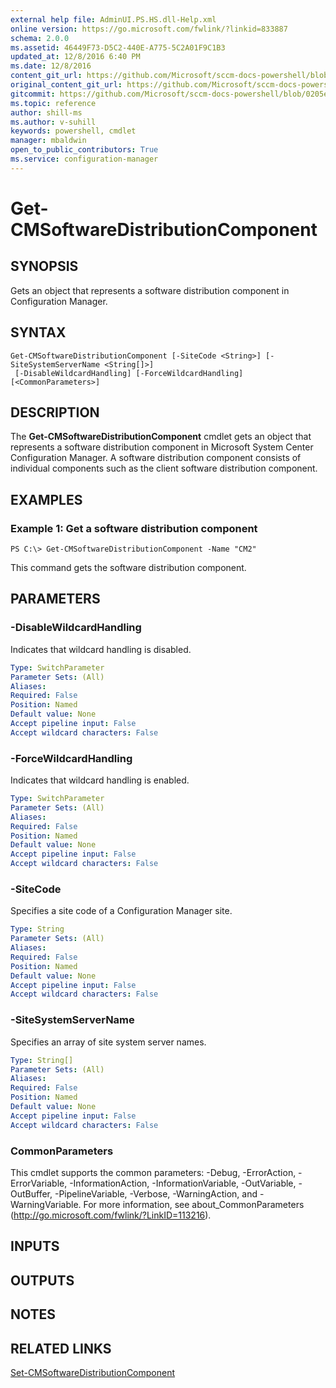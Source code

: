 ```yaml
---
external help file: AdminUI.PS.HS.dll-Help.xml
online version: https://go.microsoft.com/fwlink/?linkid=833887
schema: 2.0.0
ms.assetid: 46449F73-D5C2-440E-A775-5C2A01F9C1B3
updated_at: 12/8/2016 6:40 PM
ms.date: 12/8/2016
content_git_url: https://github.com/Microsoft/sccm-docs-powershell/blob/master/sccm-cmdlets/ConfigurationManager/vlatest/Get-CMSoftwareDistributionComponent.md
original_content_git_url: https://github.com/Microsoft/sccm-docs-powershell/blob/master/sccm-cmdlets/ConfigurationManager/vlatest/Get-CMSoftwareDistributionComponent.md
gitcommit: https://github.com/Microsoft/sccm-docs-powershell/blob/0205e569abecf1b4e1b2b342947b87a3691b29a5/sccm-cmdlets/ConfigurationManager/vlatest/Get-CMSoftwareDistributionComponent.md
ms.topic: reference
author: shill-ms
ms.author: v-suhill
keywords: powershell, cmdlet
manager: mbaldwin
open_to_public_contributors: True
ms.service: configuration-manager
---
```


# Get-CMSoftwareDistributionComponent

## SYNOPSIS
Gets an object that represents a software distribution component in Configuration Manager.

## SYNTAX

```
Get-CMSoftwareDistributionComponent [-SiteCode <String>] [-SiteSystemServerName <String[]>]
 [-DisableWildcardHandling] [-ForceWildcardHandling] [<CommonParameters>]
```

## DESCRIPTION
The **Get-CMSoftwareDistributionComponent** cmdlet gets an object that represents a software distribution component in Microsoft System Center Configuration Manager.
A software distribution component consists of individual components such as the client software distribution component.

## EXAMPLES

### Example 1: Get a software distribution component
```
PS C:\> Get-CMSoftwareDistributionComponent -Name "CM2"
```

This command gets the software distribution component.

## PARAMETERS

### -DisableWildcardHandling
Indicates that wildcard handling is disabled.

```yaml
Type: SwitchParameter
Parameter Sets: (All)
Aliases: 
Required: False
Position: Named
Default value: None
Accept pipeline input: False
Accept wildcard characters: False
```

### -ForceWildcardHandling
Indicates that wildcard handling is enabled.

```yaml
Type: SwitchParameter
Parameter Sets: (All)
Aliases: 
Required: False
Position: Named
Default value: None
Accept pipeline input: False
Accept wildcard characters: False
```

### -SiteCode
Specifies a site code of a Configuration Manager site.

```yaml
Type: String
Parameter Sets: (All)
Aliases: 
Required: False
Position: Named
Default value: None
Accept pipeline input: False
Accept wildcard characters: False
```

### -SiteSystemServerName
Specifies an array of site system server names.

```yaml
Type: String[]
Parameter Sets: (All)
Aliases: 
Required: False
Position: Named
Default value: None
Accept pipeline input: False
Accept wildcard characters: False
```

### CommonParameters
This cmdlet supports the common parameters: -Debug, -ErrorAction, -ErrorVariable, -InformationAction, -InformationVariable, -OutVariable, -OutBuffer, -PipelineVariable, -Verbose, -WarningAction, and -WarningVariable. For more information, see about_CommonParameters (http://go.microsoft.com/fwlink/?LinkID=113216).

## INPUTS

## OUTPUTS

## NOTES

## RELATED LINKS

[Set-CMSoftwareDistributionComponent](xref:ConfigurationManager/vlatest/Set-CMSoftwareDistributionComponent.md)


